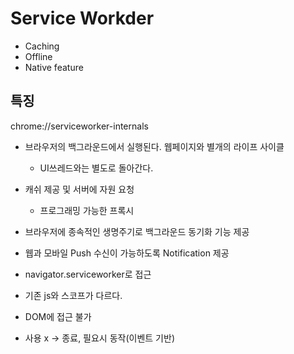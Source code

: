 # Service Workder

- Caching
- Offline
- Native feature

## 특징

chrome://serviceworker-internals

- 브라우저의 백그라운드에서 실행된다. 웹페이지와 별개의 라이프 사이클
  - UI쓰레드와는 별도로 돌아간다.
- 캐쉬 제공 및 서버에 자원 요청
  - 프로그래밍 가능한 프록시
- 브라우저에 종속적인 생명주기로 백그라운드 동기화 기능 제공

- 웹과 모바일 Push 수신이 가능하도록 Notification 제공
- navigator.serviceworker로 접근
- 기존 js와 스코프가 다르다.
- DOM에 접근 불가
- 사용 x -> 종료, 필요시 동작(이벤트 기반)
